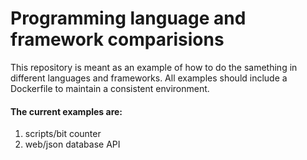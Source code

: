 # Programming language and framework comparisions

This repository is meant as an example of how to do the samething in different languages and frameworks.
All examples should include a Dockerfile to maintain a consistent environment.

#### The current examples are:
1. scripts/bit counter
2. web/json database API
